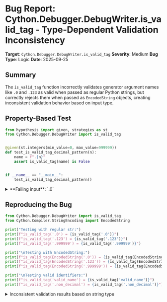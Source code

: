 # Bug Report: Cython.Debugger.DebugWriter.is_valid_tag - Type-Dependent Validation Inconsistency

**Target**: `Cython.Debugger.DebugWriter.is_valid_tag`
**Severity**: Medium
**Bug Type**: Logic
**Date**: 2025-09-25

## Summary

The `is_valid_tag` function incorrectly validates generator argument names like `.0` and `.123` as valid when passed as regular Python strings, but correctly rejects them when passed as `EncodedString` objects, creating inconsistent validation behavior based on input type.

## Property-Based Test

```python
from hypothesis import given, strategies as st
from Cython.Debugger.DebugWriter import is_valid_tag


@given(st.integers(min_value=0, max_value=999999))
def test_is_valid_tag_decimal_pattern(n):
    name = f".{n}"
    assert is_valid_tag(name) is False


if __name__ == "__main__":
    test_is_valid_tag_decimal_pattern()
```

<details>

<summary>
**Failing input**: `.0`
</summary>
```
Traceback (most recent call last):
  File "/home/npc/pbt/agentic-pbt/worker_/53/hypo.py", line 12, in <module>
    test_is_valid_tag_decimal_pattern()
    ~~~~~~~~~~~~~~~~~~~~~~~~~~~~~~~~~^^
  File "/home/npc/pbt/agentic-pbt/worker_/53/hypo.py", line 6, in test_is_valid_tag_decimal_pattern
    def test_is_valid_tag_decimal_pattern(n):
                   ^^^
  File "/home/npc/miniconda/lib/python3.13/site-packages/hypothesis/core.py", line 2124, in wrapped_test
    raise the_error_hypothesis_found
  File "/home/npc/pbt/agentic-pbt/worker_/53/hypo.py", line 8, in test_is_valid_tag_decimal_pattern
    assert is_valid_tag(name) is False
           ^^^^^^^^^^^^^^^^^^^^^^^^^^^
AssertionError
Falsifying example: test_is_valid_tag_decimal_pattern(
    n=0,  # or any other generated value
)
```
</details>

## Reproducing the Bug

```python
from Cython.Debugger.DebugWriter import is_valid_tag
from Cython.Compiler.StringEncoding import EncodedString

print("Testing with regular str:")
print(f"is_valid_tag('.0') = {is_valid_tag('.0')}")
print(f"is_valid_tag('.123') = {is_valid_tag('.123')}")
print(f"is_valid_tag('.999999') = {is_valid_tag('.999999')}")

print("\nTesting with EncodedString:")
print(f"is_valid_tag(EncodedString('.0')) = {is_valid_tag(EncodedString('.0'))}")
print(f"is_valid_tag(EncodedString('.123')) = {is_valid_tag(EncodedString('.123'))}")
print(f"is_valid_tag(EncodedString('.999999')) = {is_valid_tag(EncodedString('.999999'))}")

print("\nTesting valid identifiers:")
print(f"is_valid_tag('valid_name') = {is_valid_tag('valid_name')}")
print(f"is_valid_tag('.non_decimal') = {is_valid_tag('.non_decimal')}")
```

<details>

<summary>
Inconsistent validation results based on string type
</summary>
```
Testing with regular str:
is_valid_tag('.0') = True
is_valid_tag('.123') = True
is_valid_tag('.999999') = True

Testing with EncodedString:
is_valid_tag(EncodedString('.0')) = False
is_valid_tag(EncodedString('.123')) = False
is_valid_tag(EncodedString('.999999')) = False

Testing valid identifiers:
is_valid_tag('valid_name') = True
is_valid_tag('.non_decimal') = True
```
</details>

## Why This Is A Bug

This function violates its documented contract in multiple ways:

1. **Explicit Documentation Violation**: The function's docstring states "Names like '.0' are used internally for arguments to functions creating generator expressions, however they are not identifiers." The function is explicitly designed to filter out these names to prevent XML parsing errors.

2. **Type-Based Inconsistency**: The same logical value (e.g., `.0`) produces different results based solely on whether it's a `str` or `EncodedString`. Since `EncodedString` is a subclass of `str`, this violates the Liskov Substitution Principle.

3. **Security/Stability Risk**: According to GitHub issue #5552, these names cause crashes when generating debug XML output with lxml, as they are invalid XML tag names. The function only protects against this crash when the input happens to be an `EncodedString`.

4. **Incomplete Protection**: The validation logic only executes for `EncodedString` instances, leaving regular strings unvalidated. This means the function fails to provide its intended safety guarantee in all cases.

## Relevant Context

The `is_valid_tag` function is used by the `CythonDebugWriter` class in three critical methods:
- `start(name, attrs)`: Creates XML start tags only if `is_valid_tag(name)` returns `True`
- `end(name)`: Creates XML end tags only if `is_valid_tag(name)` returns `True`
- `add_entry(name, **attrs)`: Creates XML entries only if `is_valid_tag(name)` returns `True`

The function references [GitHub issue #5552](https://github.com/cython/cython/issues/5552), which describes a crash in Cython 3.0.0 when compiling with `--gdb` flag and processing generator expressions. The crash occurs because generator expressions create internal argument names like `.0`, `.1`, etc., which are invalid XML tag names when using lxml.

`EncodedString` (defined in `/home/npc/pbt/agentic-pbt/envs/cython_env/lib/python3.13/site-packages/Cython/Compiler/StringEncoding.py:100`) is a `str` subclass used by Cython to track encoding information for strings. It's essentially a regular Python string with additional encoding metadata.

## Proposed Fix

```diff
def is_valid_tag(name):
    """
    Names like '.0' are used internally for arguments
    to functions creating generator expressions,
    however they are not identifiers.

    See https://github.com/cython/cython/issues/5552
    """
-   if isinstance(name, EncodedString):
-       if name.startswith(".") and name[1:].isdecimal():
-           return False
+   if name.startswith(".") and name[1:].isdecimal():
+       return False
    return True
```